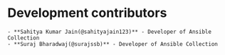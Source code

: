 # Development contributors

    - **Sahitya Kumar Jain(@sahityajain123)** - Developer of Ansible Collection
    - **Suraj Bharadwaj(@surajssb)** - Developer of Ansible Collection

